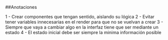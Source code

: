 ##Anotaciones

1 - Crear componentes que tengan sentido, aislando su lógica
2 - Evitar tener variables innecesarias en el render para que no se vuelvan a crear
3 - Siempre que vaya a cambiar algo en la interfaz tiene que ser mediante un estado
4 - El estado inicial debe ser siempre la minima información posible
